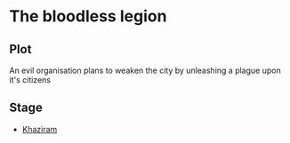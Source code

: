 # The bloodless legion

## Plot

An evil organisation plans to weaken the city by unleashing a plague upon it's citizens

## Stage

- [Khaziram](./cities/Khaziram/Khaziram.md)
